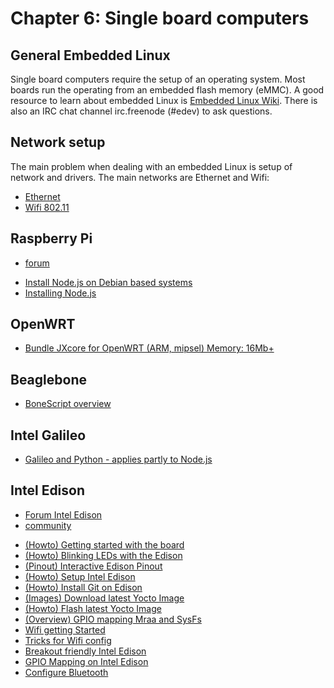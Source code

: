 # Chapter 6: Single board computers</h1> 


## General Embedded Linux 

Single board computers require the setup of an operating system. Most boards run the operating from an embedded flash memory (eMMC). A good resource to learn about embedded Linux is [Embedded Linux Wiki](http://elinux.org/Main_Page). There is also an IRC chat channel irc.freenode (#edev) to ask questions.

## Network setup

The main problem when dealing with an embedded Linux is setup of network and drivers. The main networks are Ethernet and Wifi:  

<ul> 
    <li><a href="http://ethernethistory.typepad.com/papers/EthernetSpec.pdf">Ethernet</a></li> 
    <li><a href="https://en.wikipedia.org/wiki/IEEE_802.11">Wifi 802.11</a></li> 
</ul> 

## Raspberry Pi

* [forum](https://www.raspberrypi.org/forums/)

<ul> 
     <li><a href="https://nodejs.org/en/download/package-manager/#debian-and-ubuntu-based-linux-distributions">Install Node.js on Debian based systems</a></li> 
     <li><a href="https://learn.adafruit.com/node-embedded-development/installing-node-dot-js">Installing Node.js</a></li> 
</ul> 

## OpenWRT 

<ul> 
    <li><a href="https://github.com/jxcore/jxcore/blob/master/doc/OpenWrt_Compile.md">Bundle JXcore for OpenWRT (ARM, mipsel) Memory: 16Mb+</a></li> 
</ul> 

## Beaglebone 

<ul> 
    <li><a href="http://elinux.org/Beagleboard:BoneScript">BoneScript overview</a></li> 
</ul> 

## Intel Galileo

<ul> 
     <li><a href="http://senzations.net/wp-content/uploads/2014/66/Senzations14-Gallileo-Advanced-Python.pdf">Galileo and Python - applies partly to Node.js</a></li> 
</ul> 

## Intel Edison

* [Forum Intel Edison](https://communities.intel.com/community/tech/edison)
* [community](https://www.reddit.com/r/IntelEdison/)

<ul> 
  <li><a href="http://fab-lab.eu/edison/">(Howto) Getting started with the board</a></li> 
          <li><a href="http://blog.farsinotare.com/2015/12/26/blinking-leds-with-edison/">(Howto) Blinking LEDs with the Edison</a></li> 
          <li><a href="http://www.microcasts.tv/edison/">(Pinout) Interactive Edison Pinout</a></li> 
          <li><a href="http://rwx.io/blog/2015/02/18/seting-up-an-edison/">(Howto) Setup Intel Edison</a></li> 
          <li><a href="https://github.com/w4ilun/edison-guides/wiki/Installing-Git-on-Intel-Edison">(Howto) Install Git on Edison</a></li> 
          <li><a href="https://downloadcenter.intel.com/download/25028">(Images) Download latest Yocto Image</a></li> 
          <li><a href="http://www.intel.com/support/edison/sb/CS-035262.htm">(Howto) Flash latest Yocto Image</a></li> 
          <li><a href="http://www.i-programmer.info/programming/hardware/8744-exploring-edison-mraa-gpio.html">(Overview) GPIO mapping Mraa and SysFs</a></li> 
                   <li><a href="http://rexstjohn.com/getting-wi-fi-with-intel-edison/">Wifi getting Started</a></li> 
   <li><a href="http://rwx.io/blog/2015/08/16/edison-wifi-config/">Tricks for Wifi config</a></li> 
            <li><a href="http://hackaday.com/2015/04/01/a-stack-of-boards-for-an-edison-breadboard-adapter/">Breakout friendly Intel Edison</a></li> 
             <li><a href="http://www.emutexlabs.com/project/215-intel-edison-gpio-pin-multiplexing-guide">GPIO Mapping on Intel Edison</a></li> 
               <li><a href="http://rexstjohn.com/configure-intel-edison-for-bluetooth-le-smart-development/">Configure Bluetooth</a></li> 
</ul> 
 
